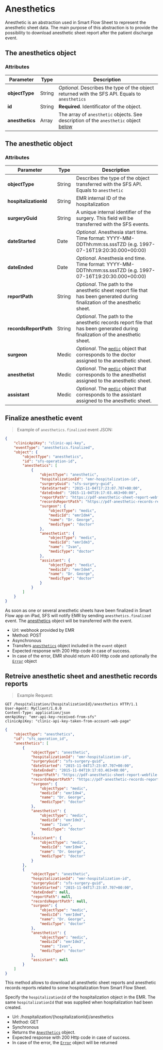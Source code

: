 # Anesthetics

Anesthetic is an abstraction used in Smart Flow Sheet to represent the anesthetic sheet data. The main purpose of this abstraction is to provide the possibility to download anesthetic sheet report after the patient discharge event. 

## The anesthetics object

### Attributes

Parameter | Type | Description
---------- | ------- | -------
**objectType** | String | *Optional*. Describes the type of the object returned with the SFS API. Equals to `anesthetics`
**id** | String | **Required**. Identificator of the object. 
**anesthetics** | Array | The array of `anesthetic` objects. See description of the `anesthetic` object [below](#the-anesthetic-object)


## The anesthetic object

### Attributes

Parameter | Type | Description
---------- | ------- | -------
**objectType** | String | Describes the type of the object transferred with the SFS API. Equals to `anesthetic`
**hospitalizationId** | String | EMR internal ID of the hospitalization
**surgeryGuid** | String | A unique internal identifier of the surgery. This field will be transferred with the SFS events.
**dateStarted** | Date | *Optional*. Anesthesia start time. Time format: YYYY-MM-DDThh:mm:ss.sssTZD (e.g. 1997-07-16T19:20:30.000+00:00)
**dateEnded** | Date | *Optional*. Anesthesia end time. Time format: YYYY-MM-DDThh:mm:ss.sssTZD (e.g. 1997-07-16T19:20:30.000+00:00)
**reportPath** | String | *Optional*. The path to the anesthetic sheet report file that has been generated during finalization of the anesthetic sheet.
**recordsReportPath** | String | *Optional*. The path to the anesthetic records report file that has been generated during finalization of the anesthetic sheet.
**surgeon** | Medic | *Optional*. The [`medic`](#the-medic-object) object that corresponds to the doctor assigned to the anesthetic sheet.
**anesthetist** | Medic | *Optional*. The [`medic`](#the-medic-object) object that corresponds to the anesthetist assigned to the anesthetic sheet.
**assistant** | Medic | *Optional*. The [`medic`](#the-medic-object) object that corresponds to the assistant assigned to the anesthetic sheet.

## Finalize anesthetic event

> Example of `anesthetics.finalized` event JSON:

```json
{
    "clinicApiKey": "clinic-api-key",
    "eventType": "anesthetics.finalized",
    "object": {
	    "objectType": "anesthetics",
		"id": "sfs-operation-id",
		"anesthetics": [
			{
		        "objectType": "anesthetic",
		        "hospitalizationId": "emr-hospitalization-id",
		        "surgeryGuid": "sfs-surgery-guid",
		        "dateStarted": "2015-11-04T17:23:07.707+00:00",
		        "dateEnded": "2015-11-04T19:17:03.463+00:00",
		        "reportPath": "https://pdf-anesthetic-sheet-report-webfile-path",
	            "recordsReportPath": "https://pdf-anesthetic-records-report-webfile-path",
		        "surgeon": {
		            "objectType": "medic",
		            "medicId": "emrIdm4",
		            "name": "Dr. George",
		            "medicType": "doctor"
		        },
		        "anesthetist": {
		            "objectType": "medic",
		            "medicId": "emrIdm3",
		            "name": "Ivan",
		            "medicType": "doctor"
		        },
		        "assistant": {
		            "objectType": "medic",
		            "medicId": "emrIdm4",
		            "name": "Dr. George",
		            "medicType": "doctor"
		        }
			}
		]
	}
}
```

As soon as one or several anesthetic sheets have been finalized in Smart Flow app on iPad, SFS will notify EMR by sending `anesthetics.finalized` event. The [anesthetics](#the-anesthetics-object) object will be transferred with the event.

* Url: webhook provided by EMR
* Method: POST
* Asynchronous 
* Transfers [`anesthetics`](#the-anesthetics-object) object included in the `event` object
* Expected response with 200 Http code in case of success.
* In case of the error, EMR should return 400 Http code and optionally the [`Error`](#the-error-object) object

## Retreive anesthetic sheet and anesthetic records reports

> Example Request:

```http
GET /hospitalization/{hospitalizationId}/anesthetics HTTP/1.1
User-Agent: MyClient/1.0.0
Content-Type: application/json
emrApiKey: "emr-api-key-received-from-sfs"
clinicApiKey: "clinic-api-key-taken-from-account-web-page"
```
```json
{
	"objectType": "anesthetics",
	"id": "sfs_operation_id",
	"anesthetics": [
		{
	        "objectType": "anesthetic",
	        "hospitalizationId": "emr-hospitalization-id",
	        "surgeryGuid": "sfs-surgery-guid",
	        "dateStarted": "2015-11-04T17:23:07.707+00:00",
	        "dateEnded": "2015-11-04T19:17:03.463+00:00",
	        "reportPath": "https://pdf-anesthetic-sheet-report-webfile-path",
            "recordsReportPath": "https://pdf-anesthetic-records-report-webfile-path",
	        "surgeon": {
	            "objectType": "medic",
	            "medicId": "emrIdm4",
	            "name": "Dr. George",
	            "medicType": "doctor"
	        },
	        "anesthetist": {
	            "objectType": "medic",
	            "medicId": "emrIdm3",
	            "name": "Ivan",
	            "medicType": "doctor"
	        },
	        "assistant": {
	            "objectType": "medic",
	            "medicId": "emrIdm4",
	            "name": "Dr. George",
	            "medicType": "doctor"
	        }
		},
		{
	        "objectType": "anesthetic",
	        "hospitalizationId": "emr-hospitalization-id",
	        "surgeryGuid": "sfs-surgery-guid",	        
	        "dateStarted": "2015-11-04T17:23:07.707+00:00",
	        "dateEnded": null,
	        "reportPath": null,
            "recordsReportPath": null,
	        "surgeon": {
	            "objectType": "medic",
	            "medicId": "emrIdm4",
	            "name": "Dr. George",
	            "medicType": "doctor"
	        },
	        "anesthetist": {
	            "objectType": "medic",
	            "medicId": "emrIdm3",
	            "name": "Ivan",
	            "medicType": "doctor"
	        },
	        "assistant": null
		}
	]
}
```

This method allows to download all anesthetic sheet reports and anesthetic records reports related to some hospitalization from Smart Flow Sheet.

Specify the `hospitalizationId` of the hospitalization object in the EMR. The same `hospitalizationId` that was supplied when hospitalization had been created.

* Url: /hospitalization/{hospitalizationId}/anesthetics
* Method: GET
* Synchronous 
* Returns the [`Anesthetics`](#the-anesthetics-object) object.
* Expected response with 200 Http code in case of success.
* In case of the error, the [`Error`](#the-error-object) object will be returned


